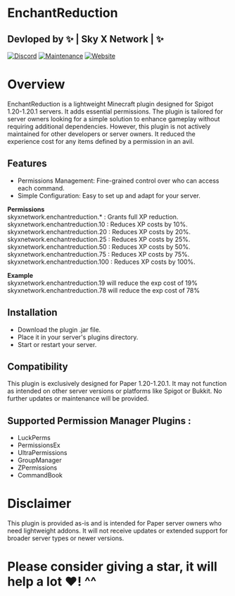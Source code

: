 ﻿# EnchantReduction  
Devloped by ✨ | Sky X Network | ✨  
-
[![Discord](https://badgen.net/badge/icon/discord?icon=discord&label)](https://discord.gg/pTErYjTh5h)
[![Maintenance](https://img.shields.io/badge/Maintained%3F-no-red.svg)](https://bitbucket.org/lbesson/ansi-colors)
[![Website](https://img.shields.io/website-up-down-green-red/http/shields.io.svg)](https://skyxnetwork.net)
# Overview  
EnchantReduction is a lightweight Minecraft plugin designed for Spigot 1.20-1.20.1 servers. It adds essential permissions. The plugin is tailored for server owners looking for a simple solution to enhance gameplay without requiring additional dependencies. However, this plugin is not actively maintained for other developers or server owners. It reduced the experience cost for any items defined by a permission in an avil.  

## Features    
  - Permissions Management: Fine-grained control over who can access each command.  
  - Simple Configuration: Easy to set up and adapt for your server.   

**Permissions**  
skyxnetwork.enchantreduction.* : Grants full XP reduction.  
skyxnetwork.enchantreduction.10 : Reduces XP costs by 10%.  
skyxnetwork.enchantreduction.20 : Reduces XP costs by 20%.  
skyxnetwork.enchantreduction.25 : Reduces XP costs by 25%.  
skyxnetwork.enchantreduction.50 : Reduces XP costs by 50%.  
skyxnetwork.enchantreduction.75 : Reduces XP costs by 75%.  
skyxnetwork.enchantreduction.100 : Reduces XP costs by 100%.  

**Example**  
skyxnetwork.enchantreduction.19 will reduce the exp cost of 19%  
skyxnetwork.enchantreduction.78 will reduce the exp cost of 78%  


## Installation  
  - Download the plugin .jar file.  
  - Place it in your server's plugins directory.  
  - Start or restart your server.  

## Compatibility  
This plugin is exclusively designed for Paper 1.20-1.20.1. It may not function as intended on other server versions or platforms like Spigot or Bukkit. No further updates or maintenance will be provided.  

## Supported Permission Manager Plugins :  
- LuckPerms
- PermissionsEx
- UltraPermissions
- GroupManager
- ZPermissions
- CommandBook

# Disclaimer

This plugin is provided as-is and is intended for Paper server owners who need lightweight addons. It will not receive updates or extended support for broader server types or newer versions.
# Please consider giving a star, it will help a lot ♥️! ^^


